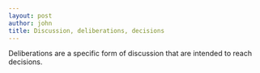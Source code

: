 ```yaml
---
layout: post
author: john
title: Discussion, deliberations, decisions
---
```


Deliberations are a specific form of discussion that are intended to reach decisions.